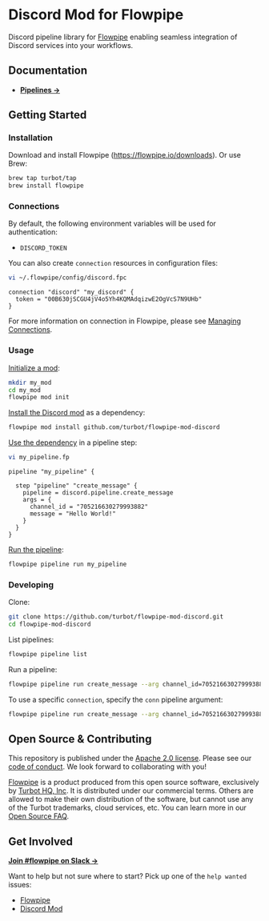 # Discord Mod for Flowpipe

Discord pipeline library for [Flowpipe](https://flowpipe.io) enabling seamless integration of Discord services into your workflows.

## Documentation

- **[Pipelines →](https://hub.flowpipe.io/mods/turbot/discord/pipelines)**

## Getting Started

### Installation

Download and install Flowpipe (https://flowpipe.io/downloads). Or use Brew:

```sh
brew tap turbot/tap
brew install flowpipe
```

### Connections

By default, the following environment variables will be used for authentication:

- `DISCORD_TOKEN`

You can also create `connection` resources in configuration files:

```sh
vi ~/.flowpipe/config/discord.fpc
```

```hcl
connection "discord" "my_discord" {
  token = "00B630jSCGU4jV4o5Yh4KQMAdqizwE2OgVcS7N9UHb"
}
```

For more information on connection in Flowpipe, please see [Managing Connections](https://flowpipe.io/docs/run/connections).

### Usage

[Initialize a mod](https://flowpipe.io/docs/build/index#initializing-a-mod):

```sh
mkdir my_mod
cd my_mod
flowpipe mod init
```

[Install the Discord mod](https://flowpipe.io/docs/build/mod-dependencies#mod-dependencies) as a dependency:

```sh
flowpipe mod install github.com/turbot/flowpipe-mod-discord
```

[Use the dependency](https://flowpipe.io/docs/build/write-pipelines/index) in a pipeline step:

```sh
vi my_pipeline.fp
```

```hcl
pipeline "my_pipeline" {

  step "pipeline" "create_message" {
    pipeline = discord.pipeline.create_message
    args = {
      channel_id = "705216630279993882"
      message = "Hello World!"
    }
  }
}
```

[Run the pipeline](https://flowpipe.io/docs/run/pipelines):

```sh
flowpipe pipeline run my_pipeline
```

### Developing

Clone:

```sh
git clone https://github.com/turbot/flowpipe-mod-discord.git
cd flowpipe-mod-discord
```

List pipelines:

```sh
flowpipe pipeline list
```

Run a pipeline:

```sh
flowpipe pipeline run create_message --arg channel_id=705216630279993882 --arg message="Hello World"
```

To use a specific `connection`, specify the `conn` pipeline argument:

```sh
flowpipe pipeline run create_message --arg channel_id=705216630279993882 --arg conn=discord_profile --arg message="Hello World!"
```

## Open Source & Contributing

This repository is published under the [Apache 2.0 license](https://www.apache.org/licenses/LICENSE-2.0). Please see our [code of conduct](https://github.com/turbot/.github/blob/main/CODE_OF_CONDUCT.md). We look forward to collaborating with you!

[Flowpipe](https://flowpipe.io) is a product produced from this open source software, exclusively by [Turbot HQ, Inc](https://turbot.com). It is distributed under our commercial terms. Others are allowed to make their own distribution of the software, but cannot use any of the Turbot trademarks, cloud services, etc. You can learn more in our [Open Source FAQ](https://turbot.com/open-source).

## Get Involved

**[Join #flowpipe on Slack →](https://flowpipe.io/community/join)**

Want to help but not sure where to start? Pick up one of the `help wanted` issues:

- [Flowpipe](https://github.com/turbot/flowpipe/labels/help%20wanted)
- [Discord Mod](https://github.com/turbot/flowpipe-mod-discord/labels/help%20wanted)
